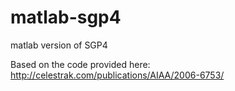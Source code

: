 # matlab-sgp4
matlab version of SGP4

Based on the code provided here: http://celestrak.com/publications/AIAA/2006-6753/